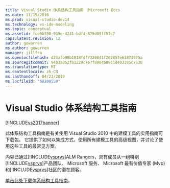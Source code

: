 ```yaml
---
title: Visual Studio 体系结构工具指南 |Microsoft Docs
ms.date: 11/15/2016
ms.prod: visual-studio-dev14
ms.technology: vs-ide-modeling
ms.topic: conceptual
ms.assetid: fce6b398-935e-4241-bdf4-875d09ff57c7
caps.latest.revision: 12
author: gewarren
ms.author: gewarren
manager: jillfra
ms.openlocfilehash: d23afb98b1818f4f7320041f202857e61873975a
ms.sourcegitcommit: 94b3a052fb1229c7e7f8804b09c1d403385c7630
ms.translationtype: MT
ms.contentlocale: zh-CN
ms.lasthandoff: 04/23/2019
ms.locfileid: "68200559"
---
```

# <a name="visual-studio-architecture-tooling-guidance"></a>Visual Studio 体系结构工具指南
[!INCLUDE[vs2017banner](../includes/vs2017banner.md)]

此体系结构工具指南是有关使用 Visual Studio 2010 中的建模工具的实用指南可下载包。 它提供了如何以集成方式，使用所有建模工具的高级视图，并讨论了使用这些工具的最常见方案。  
  
 内容已通过[!INCLUDE[vsprvs](../includes/vsprvs-md.md)]ALM Rangers，具有成员从一组特别[!INCLUDE[vsprvs](../includes/vsprvs-md.md)]产品团队、 Microsoft 服务、 Microsoft 最有价值专家 (Mvp) 和[!INCLUDE[vsprvs](../includes/vsprvs-md.md)]社区的潜在顾客。  
  
 [单击此处下载体系结构工具指南](http://go.microsoft.com/fwlink/?LinkID=191984)。
